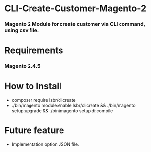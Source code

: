 # CLI-Create-Customer-Magento-2

<h3>Magento 2 Module for create customer via CLI command, using csv file.</h3> 

# Requirements

 <h3>Magento 2.4.5</h3>

# How to Install 
 
 - composer require lsbr/clicreate
 - ./bin/magento module:enable lsbr/clicreate && ./bin/magento setup:upgrade && ./bin/magento setup:di:compile

# Future feature

 - Implementation option JSON file.
